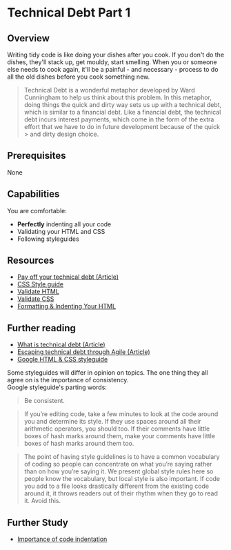 # Technical Debt Part 1

## Overview
Writing tidy code is like doing your dishes after you cook. If you don't do the dishes, they'll stack up, get mouldy, start smelling. When you or someone else needs to cook again, it'll be a painful - and necessary - process to do all the old dishes before you cook something new.  

> Technical Debt is a wonderful metaphor developed by Ward Cunningham to help us think about this problem. In this metaphor, doing things the quick and dirty way sets us up with a technical debt, which is similar to a financial debt. Like a financial debt, the technical 
> debt incurs interest payments, which come in the form of the extra effort that we have to do in future development because of the quick > and dirty design choice. 

## Prerequisites
None

## Capabilities
You are comfortable:

- **Perfectly** indenting all your code
- Validating your HTML and CSS
- Following styleguides

## Resources
- [Pay off your technical debt (Article)](http://blog.codinghorror.com/paying-down-your-technical-debt/)
- [CSS Style guide](/resources/css-style-GUIDELINES)
- [Validate HTML](/resources/html-validation-TUTORIAL)
- [Validate CSS](https://jigsaw.w3.org/css-validator/)
- [Formatting & Indenting Your HTML](resources/html-formatting-ARTICLE)  

## Further reading 
- [What is technical debt (Article)](https://medium.com/@joaomilho/festina-lente-e29070811b84#.7jprx1cdr)
- [Escaping technical debt through Agile (Article)](https://www.atlassian.com/agile/technical-debt/)
- [Google HTML & CSS styleguide](resources/html-css-google-styleguide-ARTICLE)

Some styleguides will differ in opinion on topics. The one thing they all agree on is the importance of consistency.  
Google styleguide's parting words:
>Be consistent.

>If you’re editing code, take a few minutes to look at the code around you and determine its style. If they use spaces around all their arithmetic operators, you should too. If their comments have little boxes of hash marks around them, make your comments have little boxes of hash marks around them too.

>The point of having style guidelines is to have a common vocabulary of coding so people can concentrate on what you’re saying rather than on how you’re saying it. We present global style rules here so people know the vocabulary, but local style is also important. If code you add to a file looks drastically different from the existing code around it, it throws readers out of their rhythm when they go to read it. Avoid this.


## Further Study

- [Importance of code indentation](http://mrbool.com/importance-of-code-indentation/29079)

